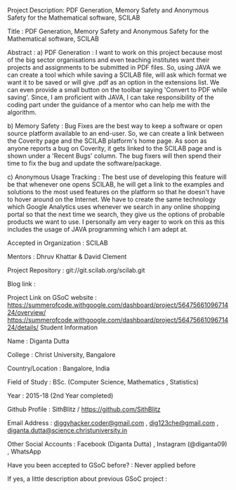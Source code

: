 Project Description: PDF Generation, Memory Safety and Anonymous Safety for the Mathematical software, SCILAB

Title : PDF Generation, Memory Safety and Anonymous Safety for the Mathematical software, SCILAB


Abstract : a) PDF Generation​ : I want to work on this project because most of the big sector 
organisations and even teaching institutes want their projects and assignments to be 
submitted in PDF files. So, using JAVA we can create a tool which while saving a SCILAB file, 
will ask which format we want it to be saved or will give .pdf as an option in the extensions 
list. We can even provide a small button on the toolbar saying 'Convert to PDF while saving'. 
Since, I am proficient with JAVA, I can take responsibility of the coding part under the 
guidance of a mentor who can help me with the algorithm. 

b) Memory Safety​ : Bug Fixes are the best way to keep a software or open source platform 
available to an end-user. So, we can create a link between the Coverity page and the SCILAB 
platform's home page. As soon as anyone reports a bug on Coverity, it gets linked to the 
SCILAB page and is shown under a 'Recent Bugs' column. The bug fixers will then spend 
their time to fix the bug and update the software/package.

c) Anonymous Usage Tracking​ : The best use of developing this feature will be that 
whenever one opens SCILAB, he will get a link to the examples and solutions to the most 
used features on the platform so that he doesn't have to hover around on the Internet. We 
have to create the same technology which Google Analytics uses whenever we search in 
any online shopping portal so that the next time we search, they give us the options of 
probable products we want to use. I personally am very eager to work on this as this 
includes the usage of JAVA programming which I am adept at. 

Accepted in Organization : SCILAB

Mentors : Dhruv Khattar & David Clement

Project Repository : git://git.scilab.org/scilab.git

Blog link :

Project Link on GSoC website : https://summerofcode.withgoogle.com/dashboard/project/5647566109671424/overview/
                               https://summerofcode.withgoogle.com/dashboard/project/5647566109671424/details/
Student Information

Name : Diganta Dutta

College : Christ University, Bangalore

Country/Location : Bangalore, India

Field of Study : BSc. (Computer Science, Mathematics , Statistics)

Year : 2015-18 (2nd Year completed)

Github Profile : SithBlitz / https://github.com/SithBlitz

Email Address : diggyhacker.coder@gmail.com , dig123che@gmail.com , diganta.dutta@science.christuniversity.in

Other Social Accounts : Facebook (Diganta Dutta) , Instagram (@diganta09) , WhatsApp 

Have you been accepted to GSoC before? : Never applied before

If yes, a little description about previous GSoC project :
